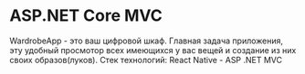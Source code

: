 # ASP.NET Core MVC

WardrobeApp - это ваш цифровой шкаф. Главная задача приложения, эту удобный просмотор всех имеющихся у вас вещей и создание из них своих образов(луков).
Стек технологий: React Native - ASP .NET MVC
